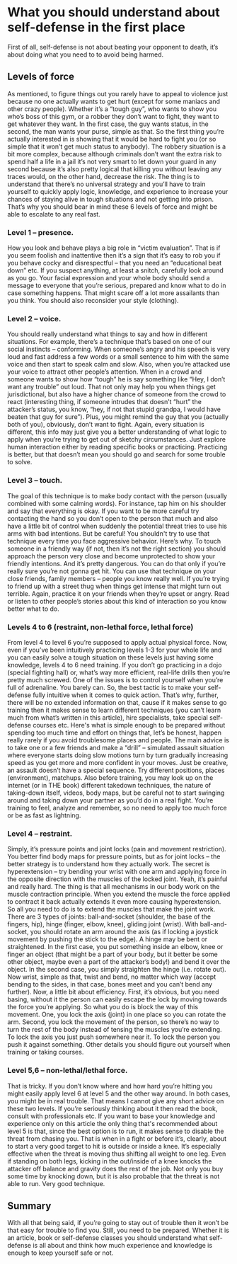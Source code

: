 
# What you should understand about self-defense in the first place
First of all, self-defense is not about beating your opponent to death, it’s about doing what you need to to avoid being harmed.
## Levels of force
As mentioned, to figure things out you rarely have to appeal to violence just because no one actually wants to get hurt (except for some maniacs and other crazy people). Whether it’s a “tough guy”, who wants to show you who’s boss of this gym, or a robber they don’t want to fight, they want to get whatever they want. In the first case, the guy wants status, in the second, the man wants your purse, simple as that. So the first thing you’re actually interested in is showing that it would be hard to fight you (or so simple that it won’t get much status to anybody). The robbery situation is a bit more complex, because although criminals don’t want the extra risk to spend half a life in a jail it’s not very smart to let down your guard in any second because it’s also pretty logical that killing you without leaving any traces would, on the other hand, decrease the risk. The thing is to understand that there’s no universal strategy and you’ll have to train yourself to quickly apply logic, knowledge, and experience to increase your chances of staying alive in tough situations and not getting into prison. That’s why you should bear in mind these 6 levels of force and might be able to escalate to any real fast.
### Level 1 – presence.
How you look and behave plays a big role in “victim evaluation”. That is if you seem foolish and inattentive then it’s a sign that it’s easy to rob you if you behave cocky and disrespectful – that you need an “educational beat down” etc.
If you suspect anything, at least a snitch, carefully look around as you go. Your facial expression and your whole body should send a message to everyone that you’re serious, prepared and know what to do in case something happens. That might scare off a lot more assailants than you think. You should also reconsider your style (clothing).
### Level 2 – voice.
You should really understand what things to say and how in different situations. For example, there’s a technique that’s based on one of our social instincts – conforming. When someone’s angry and his speech is very loud and fast address a few words or a small sentence to him with the same voice and then start to speak calm and slow. Also, when you’re attacked use your voice to attract other people’s attention. When in a crowd and someone wants to show how “tough” he is say something like “Hey, I don’t want any trouble” out loud. That not only may help you when things get jurisdictional, but also have a higher chance of someone from the crowd to react (interesting thing, if someone intrudes that doesn’t “hurt” the attacker’s status, you know, “hey, if not that stupid grandpa, I would have beaten that guy for sure”). Plus, you might remind the guy that you (actually both of you), obviously, don’t want to fight. Again, every situation is different, this info may just give you a better understanding of what logic to apply when you’re trying to get out of sketchy circumstances. Just explore human interaction either by reading specific books or practicing. Practicing is better, but that doesn’t mean you should go and search for some trouble to solve.
### Level 3 – touch.
The goal of this technique is to make body contact with the person (usually combined with some calming words). For instance, tap him on his shoulder and say that everything is okay. If you want to be more careful try contacting the hand so you don’t open to the person that much and also have a little bit of control when suddenly the potential threat tries to use his arms with bad intentions. But be careful! You shouldn't try to use that technique every time you face aggressive behavior. Here’s why. To touch someone in a friendly way (if not, then it’s not the right section) you should approach the person very close and become unprotected to show your friendly intentions. And it’s pretty dangerous. You can do that only if you’re really sure you’re not gonna get hit. You can use that technique on your close friends, family members – people you know really well. If you’re trying to friend up with a street thug when things get intense that might turn out terrible. Again, practice it on your friends when they’re upset or angry. Read or listen to other people’s stories about this kind of interaction so you know better what to do.
### Levels 4 to 6 (restraint, non-lethal force, lethal force)
From level 4 to level 6 you’re supposed to apply actual physical force. Now, even if you’ve been intuitively practicing levels 1-3 for your whole life and you can easily solve a tough situation on these levels just having some knowledge, levels 4 to 6 need training. If you don’t go practicing in a dojo (special fighting hall) or, what’s way more efficient, real-life drills then you’re pretty much screwed. One of the issues is to control yourself when you’re full of adrenaline. You barely can. So, the best tactic is to make your self-defense fully intuitive when it comes to quick action. That’s why, further, there will be no extended information on that, cause if it makes sense to go training then it makes sense to learn different techniques (you can’t learn much from what’s written in this article), hire specialists, take special self-defense courses etc. Here's what is simple enough to be prepared without spending too much time and effort on things that, let’s be honest, happen really rarely if you avoid troublesome places and people. The main advice is to take one or a few friends and make a “drill” – simulated assault situation where everyone starts doing slow motions turn by turn gradually increasing speed as you get more and more confident in your moves. Just be creative, an assault doesn’t have a special sequence. Try different positions, places (environment), matchups. Also before training, you may look up on the internet (or in THE book) different takedown techniques, the nature of taking-down itself, videos, body maps, but be careful not to start swinging around and taking down your partner as you’d do in a real fight. You’re training to feel, analyze and remember, so no need to apply too much force or be as fast as lightning.
### Level 4 – restraint.
Simply, it’s pressure points and joint locks (pain and movement restriction). You better find body maps for pressure points, but as for joint locks – the better strategy is to understand how they actually work. The secret is hyperextension – try bending your wrist with one arm and applying force in the opposite direction with the muscles of the locked joint. Yeah, it’s painful and really hard. The thing is that all mechanisms in our body work on the muscle contraction principle. When you extend the muscle the force applied to contract it back actually extends it even more causing hyperextension. So all you need to do is to extend the muscles that make the joint work. There are 3 types of joints: ball-and-socket (shoulder, the base of the fingers, hip), hinge (finger, elbow, knee), gliding joint (wrist). With ball-and-socket, you should rotate an arm around the axis (as if locking a joystick movement by pushing the stick to the edge). A hinge may be bent or straightened. In the first case, you put something inside an elbow, knee or finger an object (that might be a part of your body, but it better be some other object, maybe even a part of the attacker’s body!) and bend it over the object. In the second case, you simply straighten the hinge (i.e. rotate out). Now wrist, simple as that, twist and bend, no matter which way (accept bending to the sides, in that case, bones meet and you can’t bend any further). Now, a little bit about efficiency. First, it’s obvious, but you need basing, without it the person can easily escape the lock by moving towards the force you’re applying. So what you do is block the way of this movement. One, you lock the axis (joint) in one place so you can rotate the arm. Second, you lock the movement of the person, so there’s no way to turn the rest of the body instead of tensing the muscles you’re extending. To lock the axis you just push somewhere near it. To lock the person you push it against something. Other details you should figure out yourself when training or taking courses.
### Level 5,6 – non-lethal/lethal force.
That is tricky. If you don’t know where and how hard you’re hitting you might easily apply level 6 at level 5 and the other way around. In both cases, you might be in real trouble. That means I cannot give any short advice on these two levels. If you’re seriously thinking about it then read the book, consult with professionals etc. If you want to base your knowledge and experience only on this article the only thing that's recommended about level 5 is that, since the best option is to run, it makes sense to disable the threat from chasing you. That is when in a fight or before it’s, clearly, about to start a very good target to hit is outside or inside a knee. It’s especially effective when the threat is moving thus shifting all weight to one leg. Even if standing on both legs, kicking in the out/inside of a knee knocks the attacker off balance and gravity does the rest of the job. Not only you buy some time by knocking down, but it is also probable that the threat is not able to run. Very good technique.  
## Summary
With all that being said, if you’re going to stay out of trouble then it won’t be that easy for trouble to find you. Still, you need to be prepared. Whether it is an article, book or self-defense classes you should understand what self-defense is all about and think how much experience and knowledge is enough to keep yourself safe or not.
